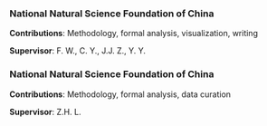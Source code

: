 ### **National Natural Science Foundation of China**  
**Contributions**: Methodology, formal analysis, visualization, writing

**Supervisor**: F. W., C. Y., J.J. Z., Y. Y.

### **National Natural Science Foundation of China**  
**Contributions**: Methodology, formal analysis, data curation

**Supervisor**: Z.H. L.
